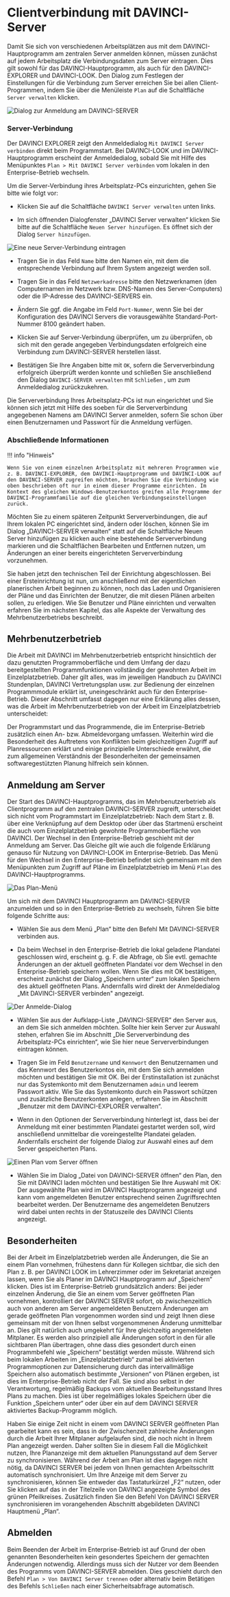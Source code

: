 # Clientverbindung mit DAVINCI-Server

Damit Sie sich von verschiedenen Arbeitsplätzen aus mit dem DAVINCI-Hauptprogramm am zentralen Server anmelden können, müssen zunächst auf jedem Arbeitsplatz die Verbindungsdaten zum Server eintragen. Dies gilt sowohl für das DAVINCI-Hauptprogramm, als auch für den DAVINCI-EXPLORER und  DAVINCI-LOOK. Den Dialog zum Festlegen der Einstellungen für die Verbindung zum Server erreichen Sie bei allen Client-Programmen, indem Sie über die Menüleiste `Plan` auf die Schaltfläche `Server verwalten` klicken.

![Dialog zur Anmeldung am DAVINCI-SERVER](/assets/images/server/server11.png)

### Server-Verbindung

Der DAVINCI EXPLORER zeigt den Anmeldedialog `Mit DAVINCI Server verbinden` direkt beim Programmstart. Bei DAVINCI-LOOK und im DAVINCI-Hauptprogramm erscheint der Anmeldedialog, sobald Sie mit Hilfe des Menüpunktes `Plan > Mit DAVINCI Server verbinden` vom lokalen in den Enterprise-Betrieb wechseln.

Um die Server-Verbindung ihres Arbeitsplatz-PCs einzurichten, gehen Sie bitte wie folgt vor:

* Klicken Sie auf die Schaltfläche `DAVINCI Server verwalten` unten links.

* Im sich öffnenden Dialogfenster „DAVINCI Server verwalten“ klicken Sie bitte auf die Schaltfläche `Neuen Server hinzufügen`. Es öffnet sich der Dialog `Server hinzufügen`.

![Eine neue Server-Verbindung eintragen](/assets/images/server8.png)

* Tragen Sie in das Feld `Name` bitte den Namen ein, mit dem die entsprechende Verbindung auf Ihrem System angezeigt werden soll.

* Tragen Sie in das Feld `Netzwerkadresse` bitte den Netzwerknamen (den Computernamen im Netzwerk bzw. DNS-Namen des Server-Computers) oder die IP-Adresse des DAVINCI-SERVERS ein.

* Ändern Sie ggf. die Angabe im Feld `Port-Nummer`, wenn Sie bei der Konfiguration des DAVINCI Servers die vorausgewählte Standard-Port-Nummer 8100 geändert haben.

* Klicken Sie auf Server-Verbindung überprüfen, um zu überprüfen, ob sich mit den gerade angegeben Verbindungsdaten erfolgreich eine Verbindung zum DAVINCI-SERVER herstellen lässt.

* Bestätigen Sie Ihre Angaben bitte mit `OK`, sofern die Serververbindung erfolgreich überprüft werden konnte und schließen Sie anschließend den Dialog `DAVINCI-SERVER verwalten` mit `Schließen` , um zum Anmeldedialog zurückzukehren.

Die Serververbindung Ihres Arbeitsplatz-PCs ist nun eingerichtet und Sie können sich jetzt mit Hilfe des soeben für die Serververbindung angegebenen Namens am DAVINCI Server anmelden, sofern Sie schon über einen Benutzernamen und Passwort für die Anmeldung verfügen.

### Abschließende Informationen

!!! info "Hinweis"

    Wenn Sie von einem einzelnen Arbeitsplatz mit mehreren Programmen wie z. B. DAVINCI-EXPLORER, dem DAVINCI-Hauptprogramm und DAVINCI-LOOK auf den DAVINCI-SERVER zugreifen möchten, brauchen Sie die Verbindung wie oben beschrieben oft nur in einem dieser Programme einrichten. Im Kontext des gleichen Windows-Benutzerkontos greifen alle Programme der DAVINCI-Programmfamilie auf die gleichen Verbindungseinstellungen zurück. 

Möchten Sie zu einem späteren Zeitpunkt Serververbindungen, die auf Ihrem lokalen PC eingerichtet sind, ändern oder löschen, können Sie im Dialog „DAVINCI-SERVER verwalten“ statt auf die Schaltfläche Neuen Server hinzufügen zu klicken auch eine bestehende Serververbindung markieren und die Schaltflächen Bearbeiten und Entfernen nutzen, um Änderungen an einer bereits eingerichteten Serververbindung vorzunehmen.

Sie haben jetzt den technischen Teil der Einrichtung abgeschlossen. Bei einer Ersteinrichtung ist nun, um anschließend mit der eigentlichen planerischen Arbeit beginnen zu können, noch das Laden und Organisieren der Pläne und das Einrichten der Benutzer, die mit diesen Plänen arbeiten sollen, zu erledigen. Wie Sie Benutzer und Pläne einrichten und verwalten erfahren Sie im nächsten Kapitel, das alle Aspekte der Verwaltung des Mehrbenutzerbetriebs beschreibt.

## Mehrbenutzerbetrieb

Die Arbeit mit DAVINCI im Mehrbenutzerbetrieb entspricht hinsichtlich der dazu genutzten Programmoberfläche und dem Umfang der dazu bereitgestellten Programmfunktionen vollständig der gewohnten Arbeit im Einzelplatzbetrieb. Daher gilt alles, was im jeweiligen Handbuch zu DAVINCI Stundenplan, DAVINCI Vertretungsplan usw. zur Bedienung der einzelnen Programmmodule erklärt ist, uneingeschränkt auch für den Enterprise-Betrieb. Dieser Abschnitt umfasst dagegen nur eine Erklärung alles dessen, was die Arbeit im Mehrbenutzerbetrieb von der Arbeit im Einzelplatzbetrieb unterscheidet:

Der Programmstart und das Programmende, die im Enterprise-Betrieb zusätzlich einen An- bzw.
Abmeldevorgang umfassen. Weiterhin wird die Besonderheit des Auftretens von Konflikten beim
gleichzeitigen Zugriff auf Planressourcen erklärt und einige prinzipielle Unterschiede erwähnt, die zum
allgemeinen Verständnis der Besonderheiten der gemeinsamen softwaregestützten Planung hilfreich
sein können.

## Anmeldung am Server

Der Start des DAVINCI-Hauptprogramms, das im Mehrbenutzerbetrieb als Clientprogramm auf den zentralen DAVINCI-SERVER zugreift, unterscheidet sich nicht vom Programmstart im Einzelplatzbetrieb: Nach dem Start z. B. über eine Verknüpfung auf dem Desktop oder über das Startmenü erscheint die auch vom Einzelplatzbetrieb gewohnte Programmoberfläche von DAVINCI. Der Wechsel in den Enterprise-Betrieb geschieht mit der Anmeldung am Server. Das Gleiche gilt wie auch die folgende Erklärung genauso für Nutzung von DAVINCI-LOOK im Enterprise-Betrieb. Das Menü für den Wechsel in den Enterprise-Betrieb befindet sich gemeinsam mit den Menüpunkten zum Zugriff auf Pläne im Einzelplatzbetrieb im Menü `Plan` des DAVINCI-Hauptprogramms.

![Das Plan-Menü](/assets/images/server33.png)

Um sich mit dem DAVINCI Hauptprogramm am DAVINCI-SERVER anzumelden und so in den Enterprise-Betrieb zu wechseln, führen Sie bitte folgende Schritte aus:

* Wählen Sie aus dem Menü „Plan“ bitte den Befehl Mit DAVINCI-SERVER verbinden aus.

* Da beim Wechsel in den Enterprise-Betrieb die lokal geladene Plandatei geschlossen wird, erscheint g. g. F. die Abfrage, ob Sie evtl. gemachte Änderungen an der aktuell geöffneten Plandatei vor dem Wechsel in den Enterprise-Betrieb speichern wollen. Wenn Sie dies mit OK bestätigen, erscheint zunächst der Dialog „Speichern unter“ zum lokalen Speichern des aktuell geöffneten Plans. Andernfalls wird direkt der Anmeldedialog „Mit DAVINCI-SERVER verbinden" angezeigt.

![Der Anmelde-Dialog](/assets/images/server34.png)

* Wählen Sie aus der Aufklapp-Liste „DAVINCI-SERVER“ den Server aus, an dem Sie sich anmelden möchten. Sollte hier kein Server zur Auswahl stehen, erfahren Sie im Abschnitt „Die Serververbindung des Arbeitsplatz-PCs einrichten“, wie Sie hier neue Serververbindungen eintragen können.

* Tragen Sie im Feld `Benutzername` und `Kennwort` den Benutzernamen und das Kennwort des Benutzerkontos ein, mit dem Sie sich anmelden möchten und bestätigen Sie mit OK. Bei der Erstinstallation ist zunächst nur das Systemkonto mit dem Benutzernamen `admin` und leerem Passwort aktiv. Wie Sie das Systemkonto durch ein Passwort schützen und zusätzliche Benutzerkonten anlegen, erfahren Sie im Abschnitt „Benutzer mit dem DAVINCI-EXPLORER verwalten“.

* Wenn in den Optionen der Serververbindung hinterlegt ist, dass bei der Anmeldung mit einer bestimmten Plandatei gestartet werden soll, wird anschließend unmittelbar die voreingestellte Plandatei geladen. Andernfalls erscheint der folgende Dialog zur Auswahl eines auf dem Server gespeicherten Plans.

![Einen Plan vom Server öffnen](/assets/images/server3.png)

* Wählen Sie im Dialog „Datei von DAVINCI-SERVER öffnen“ den Plan, den Sie mit DAVINCI laden möchten und bestätigen Sie Ihre Auswahl mit OK: Der ausgewählte Plan wird im DAVINCI Hauptprogramm angezeigt und kann vom angemeldeten Benutzer entsprechend seinen Zugriffsrechten bearbeitet werden. Der Benutzername des angemeldeten Benutzers wird dabei unten rechts in der Statuszeile des DAVINCI Clients angezeigt.

## Besonderheiten

Bei der Arbeit im Einzelplatzbetrieb werden alle Änderungen, die Sie an einem Plan vornehmen, frühestens dann für Kollegen sichtbar, die sich den Plan z. B. per DAVINCI LOOK im Lehrerzimmer oder im Sekretariat anzeigen lassen, wenn Sie als Planer im DAVINCI Hauptprogramm auf „Speichern“ klicken. Dies ist im Enterprise-Betrieb grundsätzlich anders: Bei jeder einzelnen Änderung, die Sie an einem vom Server geöffneten Plan vornehmen, kontrolliert der DAVINCI SERVER sofort, ob zwischenzeitlich auch von anderen am Server angemeldeten Benutzern Änderungen am gerade geöffneten Plan vorgenommen worden sind und zeigt Ihnen diese gemeinsam mit der von Ihnen selbst vorgenommenen Änderung unmittelbar an. Dies gilt natürlich auch umgekehrt für Ihre gleichzeitig angemeldeten Mitplaner. Es werden also prinzipiell alle Änderungen sofort in den für alle sichtbaren Plan übertragen, ohne dass dies gesondert durch einen Programmbefehl wie „Speichern“ bestätigt werden müsste. Während sich beim lokalen Arbeiten im „Einzelplatzbetrieb“ zumal bei aktivierten Programmoptionen zur Datensicherung durch das intervallmäßige Speichern also automatisch bestimmte „Versionen“ von Plänen ergeben, ist dies im Enterprise-Betrieb nicht der Fall. Sie sind also selbst in der Verantwortung, regelmäßig Backups vom aktuellen Bearbeitungsstand Ihres Plans zu machen. Dies ist über regelmäßiges lokales Speichern über die Funktion „Speichern unter“ oder über ein auf dem DAVINCI SERVER aktiviertes Backup-Programm möglich.

Haben Sie einige Zeit nicht in einem vom DAVINCI SERVER geöffneten Plan gearbeitet kann es sein, dass in der Zwischenzeit zahlreiche Änderungen durch die Arbeit Ihrer Mitplaner aufgelaufen sind, die noch nicht in Ihrem Plan angezeigt werden. Daher sollten Sie in diesem Fall die Möglichkeit nutzen, Ihre Plananzeige mit dem aktuellen Planungsstand auf dem Server zu synchronisieren. Während der Arbeit am Plan ist dies dagegen nicht nötig, da DAVINCI SERVER bei jedem von Ihnen gemachten Arbeitsschritt automatisch synchronisiert. Um Ihre Anzeige mit dem Server zu synchronisieren, können Sie entweder das Tastaturkürzel „F2“ nutzen, oder Sie klicken auf das in der Titelzeile von DAVINCI angezeigte Symbol des grünen Pfeilkreises. Zusätzlich finden Sie den Befehl Von DAVINCI SERVER synchronisieren im vorangehenden Abschnitt abgebildeten DAVINCI Hauptmenü „Plan“.

## Abmelden

Beim Beenden der Arbeit im Enterprise-Betrieb ist auf Grund der oben genannten Besonderheiten kein gesondertes Speichern der gemachten Änderungen notwendig. Allerdings muss sich der Nutzer vor dem Beenden des Programms vom DAVINCI-SERVER abmelden. Dies geschieht durch den Befehl `Plan > Von DAVINCI Server trennen` oder alternativ beim Betätigen des Befehls `Schließen` nach einer Sicherheitsabfrage automatisch.
